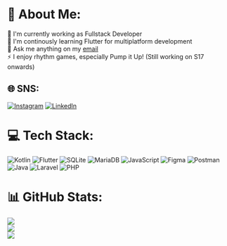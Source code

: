 # 🌠 About Me:
🧑 I'm currently working as Fullstack Developer<br>🌱 I'm continously learning Flutter for multiplatform development<br>💬 Ask me anything on my [email](calvinsaputra217@gmail.com)<br>⚡ I enjoy rhythm games, especially Pump it Up! (Still working on S17 onwards)


## 🌐 SNS:
[![Instagram](https://img.shields.io/badge/Instagram-%23E4405F.svg?logo=Instagram&logoColor=white)](https://instagram.com/hallo_calvin) [![LinkedIn](https://img.shields.io/badge/LinkedIn-%230077B5.svg?logo=linkedin&logoColor=white)](https://linkedin.com/in/itsmecalvin) 

# 💻 Tech Stack:
![Kotlin](https://img.shields.io/badge/kotlin-%237F52FF.svg?style=for-the-badge&logo=kotlin&logoColor=white) ![Flutter](https://img.shields.io/badge/flutter-0c90c4?style=for-the-badge&logo=flutter&logoColor=white) ![SQLite](https://img.shields.io/badge/sqlite-%2307405e.svg?style=for-the-badge&logo=sqlite&logoColor=white) ![MariaDB](https://img.shields.io/badge/MariaDB-003545?style=for-the-badge&logo=mariadb&logoColor=white) ![JavaScript](https://img.shields.io/badge/javascript-%23323330.svg?style=for-the-badge&logo=javascript&logoColor=%23F7DF1E) ![Figma](https://img.shields.io/badge/figma-%23F24E1E.svg?style=for-the-badge&logo=figma&logoColor=white) ![Postman](https://img.shields.io/badge/Postman-FF6C37?style=for-the-badge&logo=postman&logoColor=white) ![Java](https://img.shields.io/badge/java-%23ED8B00.svg?style=for-the-badge&logo=openjdk&logoColor=white) ![Laravel](https://img.shields.io/badge/laravel-%23FF2D20.svg?style=for-the-badge&logo=laravel&logoColor=white) ![PHP](https://img.shields.io/badge/php-%23777BB4.svg?style=for-the-badge&logo=php&logoColor=white)
# 📊 GitHub Stats:
![](https://github-readme-stats.vercel.app/api?username=tsukifell&theme=dark&hide_border=false&include_all_commits=true&count_private=true)<br/>
![](https://github-readme-streak-stats.herokuapp.com/?user=tsukifell&theme=dark&hide_border=false)<br/>
![](https://github-readme-stats.vercel.app/api/top-langs/?username=tsukifell&theme=dark&hide_border=false&include_all_commits=true&count_private=true&layout=compact)

<!-- Proudly created with GPRM ( https://gprm.itsvg.in ) -->
